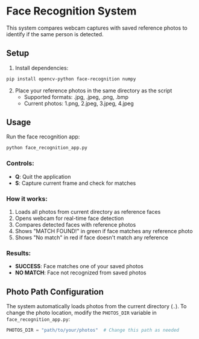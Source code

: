 # Face Recognition System

This system compares webcam captures with saved reference photos to identify if the same person is detected.

## Setup

1. Install dependencies:
```bash
pip install opencv-python face-recognition numpy
```

2. Place your reference photos in the same directory as the script
   - Supported formats: .jpg, .jpeg, .png, .bmp
   - Current photos: 1.png, 2.jpeg, 3.jpeg, 4.jpeg

## Usage

Run the face recognition app:
```bash
python face_recognition_app.py
```

### Controls:
- **Q**: Quit the application
- **S**: Capture current frame and check for matches

### How it works:
1. Loads all photos from current directory as reference faces
2. Opens webcam for real-time face detection
3. Compares detected faces with reference photos
4. Shows "MATCH FOUND!" in green if face matches any reference photo
5. Shows "No match" in red if face doesn't match any reference

### Results:
- **SUCCESS**: Face matches one of your saved photos
- **NO MATCH**: Face not recognized from saved photos

## Photo Path Configuration

The system automatically loads photos from the current directory (`.`). To change the photo location, modify the `PHOTOS_DIR` variable in `face_recognition_app.py`:

```python
PHOTOS_DIR = "path/to/your/photos"  # Change this path as needed
```
